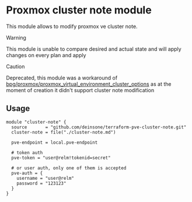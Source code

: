 # Proxmox cluster note module

This module allows to modify proxmox ve cluster note.

> [!WARNING]
> This module is unable to compare desired and actual state and will apply changes on every plan and apply

> [!CAUTION]
> Deprecated, this module was a workaround of [bpg/proxmox/proxmox_virtual_environment_cluster_options](https://registry.terraform.io/providers/bpg/proxmox/latest/docs/resources/virtual_environment_cluster_options) as at the moment of creation it didn't support cluster note modification


## Usage

```hcl
module "cluster-note" {
  source       = "github.com/deinsone/terraform-pve-cluster-note.git"
  cluster-note = file("./cluster-note.md")

  pve-endpoint = local.pve-endpoint

  # token auth
  pve-token = "user@relm!tokenid=secret"

  # or user auth, only one of them is accepted
  pve-auth = {
    username = "user@relm"
    password = "123123"
  }
}
```
